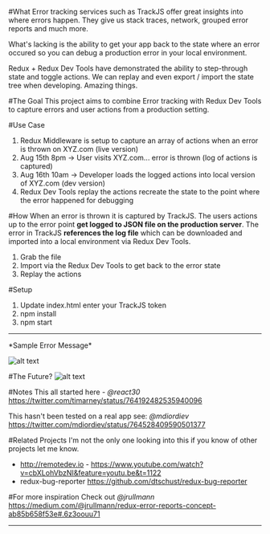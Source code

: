 #What
Error tracking services such as TrackJS offer great insights into where errors happen.  They give us stack traces, network, grouped error reports and much more.

What's lacking is the ability to get your app back to the state where an error occured so you can debug a production error in your local environment.

Redux + Redux Dev Tools have demonstrated the ability to step-through state and  toggle actions. We can replay and even export / import the state tree when developing.  Amazing things.

#The Goal
This project aims to combine Error tracking with Redux Dev Tools to capture errors and user actions from a production setting.  

#Use Case
1. Redux Middleware is setup to capture an array of actions when an error is thrown on XYZ.com (live version)
2. Aug 15th 8pm -> User visits XYZ.com... error is thrown (log of actions is captured)
3. Aug 16th 10am -> Developer loads the logged actions into local version of XYZ.com (dev version) 
4. Redux Dev Tools replay the actions recreate the state to the point where the error happened for debugging

#How
When an error is thrown it is captured by TrackJS. The users actions up to the error point **get logged to JSON file on the production server**. The error in TrackJS **references the log file** which can be downloaded and imported into a local environment via Redux Dev Tools.

1. Grab the file
2. Import via the Redux Dev Tools to get back to the error state
3. Replay the actions

#Setup
1. Update index.html enter your TrackJS token
2. npm install
3. npm start

<hr>
*Sample Error Message*

![alt text](https://github.com/timarney/redux-trackjs-logger/blob/master/images/error-log.png "Error Message")

#The Future?
![alt text](http://demo.line37.com/images/dev-tools.png "Idea")


#Notes
This all started here - *@react30* https://twitter.com/timarney/status/764192482535940096

This hasn't been tested on a real app see: *@mdiordiev* https://twitter.com/mdiordiev/status/764528409590501377

#Related Projects
I'm not the only one looking into this if you know of other projects let me know.

* http://remotedev.io - https://www.youtube.com/watch?v=cbXLohVbzNI&feature=youtu.be&t=1122
* redux-bug-reporter https://github.com/dtschust/redux-bug-reporter 

#For more inspiration 
Check out *@jrullmann* https://medium.com/@jrullmann/redux-error-reports-concept-ab85b658f53e#.6z3oouu71
<hr>


